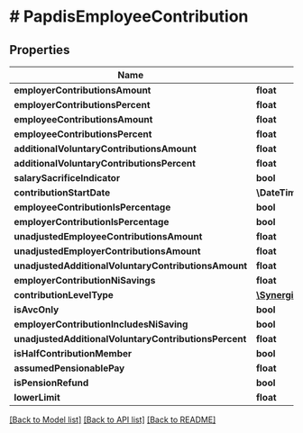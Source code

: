 # # PapdisEmployeeContribution

## Properties

Name | Type | Description | Notes
------------ | ------------- | ------------- | -------------
**employerContributionsAmount** | **float** | [readonly] | [optional]
**employerContributionsPercent** | **float** | [readonly] | [optional]
**employeeContributionsAmount** | **float** | [readonly] | [optional]
**employeeContributionsPercent** | **float** | [readonly] | [optional]
**additionalVoluntaryContributionsAmount** | **float** | [readonly] | [optional]
**additionalVoluntaryContributionsPercent** | **float** | [readonly] | [optional]
**salarySacrificeIndicator** | **bool** | [readonly] | [optional]
**contributionStartDate** | **\DateTime** | [readonly] | [optional]
**employeeContributionIsPercentage** | **bool** | [readonly] | [optional]
**employerContributionIsPercentage** | **bool** | [readonly] | [optional]
**unadjustedEmployeeContributionsAmount** | **float** | [readonly] | [optional]
**unadjustedEmployerContributionsAmount** | **float** | [readonly] | [optional]
**unadjustedAdditionalVoluntaryContributionsAmount** | **float** | [readonly] | [optional]
**employerContributionNiSavings** | **float** | [readonly] | [optional]
**contributionLevelType** | [**\SynergiTech\Staffology\Model\PensionContributionLevelType**](PensionContributionLevelType.md) |  | [optional]
**isAvcOnly** | **bool** | [readonly] | [optional]
**employerContributionIncludesNiSaving** | **bool** | [readonly] | [optional]
**unadjustedAdditionalVoluntaryContributionsPercent** | **float** | [readonly] | [optional]
**isHalfContributionMember** | **bool** | [readonly] | [optional]
**assumedPensionablePay** | **float** | [readonly] | [optional]
**isPensionRefund** | **bool** | [readonly] | [optional]
**lowerLimit** | **float** | [readonly] | [optional]

[[Back to Model list]](../../README.md#models) [[Back to API list]](../../README.md#endpoints) [[Back to README]](../../README.md)
